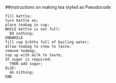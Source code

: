 ##instructions on  making tea styled as Pseudocode

```
fill kettle;
turn kettle on;
place teabag in cup;
WHILE kettle is not full:
  DO nothing;
ENDWHILE
fill cup 5/6ths full of boiling water;
allow teabag to stew to taste;
remove teabag;
top up with milk to taste;
IF sugar is required:
  THEN add sugar;
ELSE:
  do nithing;
END
```
